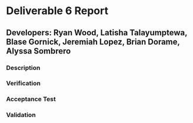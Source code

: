 # Deliverable 6 Report
## Developers: Ryan Wood, Latisha Talayumptewa, Blase Gornick, Jeremiah Lopez, Brian Dorame, Alyssa Sombrero


 <!--Provide 1-2 paragraphs to describe your system. This will help us to remember what your system is about. 

Grading criteria (1 point): completeness, language. -->
### Description



<!-- Verification aims to ensure that you correctly developed the product. 

For this deliverable, show an example of a unit test that uses mock objects to isolate the class from the rest of the system. 

Test framework you used to develop your tests (e.g., JUnit, unittest, pytest, etc.)
Link to your GitHub folder where your automated unit tests are located.
An example of a test case that makes use of mock objects. Include in your answer a GitHub link to the class being tested and to the test.
A print screen showing the result of the unit tests execution. 
Grading criteria (5 points): adequate choice of a test framework, coverage of the tests, quality of the tests, adequate use of Mock objects, and a print screen showing successful test execution. -->
### Verification



<!-- An acceptance test is a test that verifies the correct implementation of a feature from the user interface perspective. An acceptance test is a black box test (the system is tested without knowledge about its internal implementation). Provide the following information:

Test framework you used to develop your tests (e.g., Selenium, Katalon Studio, Espresso2, Cucumber, etc.)
Link to your GitHub folder where your automated acceptance tests are located.
An example of an acceptance test. Include in your answer a GitHub link to the test and an explanation about the tested feature.
A print screen/video showing the acceptance test execution. 
Grading criteria (7 points): adequate choice of a test framework, coverage of the tests, quality of the tests, adequate example of an acceptance test, print screen/video showing successful tests execution. -->
### Acceptance Test



<!-- At the beginning of the semester, you talked to the clients/potential users to understand their needs. Now it is time to check if you are on the right track by conducting some user evaluation on the actual system. Include in this deliverable the following information:

Script: The script should have the tasks that you gave to the user, what data you collected, and the questions you asked. In particular, do not forget to add questions about the users’ general impressions. You can ask open questions (e.g., How would you describe the homepage of our app? How do you compare our system to the competitor X?) or closed questions (On a scale of 1 to 10, how would you rate the layout of our application? On the same scale, how likely would you use the system in its current state?). Take a look at the inception and requirements deliverables to help create the script. Design a script to check if you are achieving your initial goals and if the features are implemented in a satisfactory way. 

Results: Conduct the user evaluation with at least 3 users. Report the data that you collected.

Reflections: Reflect on what you observed. Some questions that you can explore: What features worked well? What can be changed? How is the learning curve of your system? Did the users perform the tasks as you expected? Did the users’ actions produce the results they expected? What did the users like the most? Is your value proposition accomplished? 

Grading criteria (17 points): adequate script, adequate report of the results, adequate reflection, language. -->
### Validation



